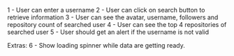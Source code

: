  1 - User can enter a username
 2 - User can click on search button to retrieve information
 3 - User can see the avatar, username, followers and repository count of searched user
 4 - User can see the top 4 repositories of searched user
 5 - User should get an alert if the username is not valid

Extras:
 6 - Show loading spinner while data are getting ready.